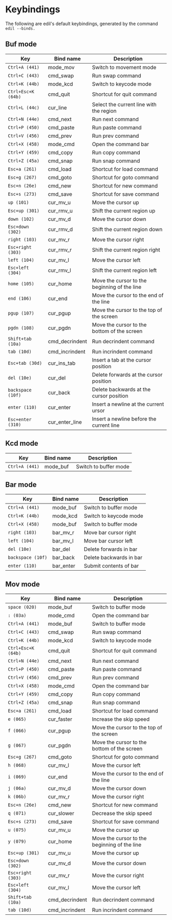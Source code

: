 Keybindings
===========

The following are edil's default keybindings, generated by the
command `edil --binds.`

Buf mode
--------
 | Key                 | Bind name           | Description                                   |
 |---------------------|---------------------|-----------------------------------------------|
 | `Ctrl+A (441)`      | mode_mov            | Switch to movement mode                       |
 | `Ctrl+C (443)`      | cmd_swap            | Run swap command                              |
 | `Ctrl+K (44b)`      | mode_kcd            | Switch to keycode mode                        |
 | `Ctrl+Esc+K (64b)`  | cmd_quit            | Shortcut for quit command                     |
 | `Ctrl+L (44c)`      | cur_line            | Select the current line with the region       |
 | `Ctrl+N (44e)`      | cmd_next            | Run next command                              |
 | `Ctrl+P (450)`      | cmd_paste           | Run paste command                             |
 | `Ctrl+V (456)`      | cmd_prev            | Run prev command                              |
 | `Ctrl+X (458)`      | mode_cmd            | Open the command bar                          |
 | `Ctrl+Y (459)`      | cmd_copy            | Run copy command                              |
 | `Ctrl+Z (45a)`      | cmd_snap            | Run snap command                              |
 | `Esc+a (261)`       | cmd_load            | Shortcut for load command                     |
 | `Esc+g (267)`       | cmd_goto            | Shortcut for goto command                     |
 | `Esc+n (26e)`       | cmd_new             | Shortcut for new command                      |
 | `Esc+s (273)`       | cmd_save            | Shortcut for save command                     |
 | `up (101)`          | cur_mv_u            | Move the cursor up                            |
 | `Esc+up (301)`      | cur_rmv_u           | Shift the current region up                   |
 | `down (102)`        | cur_mv_d            | Move the cursor down                          |
 | `Esc+down (302)`    | cur_rmv_d           | Shift the current region down                 |
 | `right (103)`       | cur_mv_r            | Move the cursor right                         |
 | `Esc+right (303)`   | cur_rmv_r           | Shift the current region right                |
 | `left (104)`        | cur_mv_l            | Move the cursor left                          |
 | `Esc+left (304)`    | cur_rmv_l           | Shift the current region left                 |
 | `home (105)`        | cur_home            | Move the cursor to the beginning of the line  |
 | `end (106)`         | cur_end             | Move the cursor to the end of the line        |
 | `pgup (107)`        | cur_pgup            | Move the cursor to the top of the screen      |
 | `pgdn (108)`        | cur_pgdn            | Move the cursor to the bottom of the screen   |
 | `Shift+tab (10a)`   | cmd_decrindent      | Run decrindent command                        |
 | `tab (10d)`         | cmd_incrindent      | Run incrindent command                        |
 | `Esc+tab (30d)`     | cur_ins_tab         | Insert a tab at the cursor position           |
 | `del (10e)`         | cur_del             | Delete forwards at the cursor position        |
 | `backspace (10f)`   | cur_back            | Delete backwards at the cursor position       |
 | `enter (110)`       | cur_enter           | Insert a newline at the current ursor         |
 | `Esc+enter (310)`   | cur_enter_line      | Insert a newline before the current line      |

Kcd mode
--------
 | Key                 | Bind name           | Description                                   |
 |---------------------|---------------------|-----------------------------------------------|
 | `Ctrl+A (441)`      | mode_buf            | Switch to buffer mode                         |

Bar mode
--------
 | Key                 | Bind name           | Description                                   |
 |---------------------|---------------------|-----------------------------------------------|
 | `Ctrl+A (441)`      | mode_buf            | Switch to buffer mode                         |
 | `Ctrl+K (44b)`      | mode_kcd            | Switch to keycode mode                        |
 | `Ctrl+X (458)`      | mode_buf            | Switch to buffer mode                         |
 | `right (103)`       | bar_mv_r            | Move bar cursor right                         |
 | `left (104)`        | bar_mv_l            | Move bar cursor left                          |
 | `del (10e)`         | bar_del             | Delete forwards in bar                        |
 | `backspace (10f)`   | bar_back            | Delete backwards in bar                       |
 | `enter (110)`       | bar_enter           | Submit contents of bar                        |

Mov mode
--------
 | Key                 | Bind name           | Description                                   |
 |---------------------|---------------------|-----------------------------------------------|
 | `space (020)`       | mode_buf            | Switch to buffer mode                         |
 | `: (03a)`           | mode_cmd            | Open the command bar                          |
 | `Ctrl+A (441)`      | mode_buf            | Switch to buffer mode                         |
 | `Ctrl+C (443)`      | cmd_swap            | Run swap command                              |
 | `Ctrl+K (44b)`      | mode_kcd            | Switch to keycode mode                        |
 | `Ctrl+Esc+K (64b)`  | cmd_quit            | Shortcut for quit command                     |
 | `Ctrl+N (44e)`      | cmd_next            | Run next command                              |
 | `Ctrl+P (450)`      | cmd_paste           | Run paste command                             |
 | `Ctrl+V (456)`      | cmd_prev            | Run prev command                              |
 | `Ctrl+X (458)`      | mode_cmd            | Open the command bar                          |
 | `Ctrl+Y (459)`      | cmd_copy            | Run copy command                              |
 | `Ctrl+Z (45a)`      | cmd_snap            | Run snap command                              |
 | `Esc+a (261)`       | cmd_load            | Shortcut for load command                     |
 | `e (065)`           | cur_faster          | Increase the skip speed                       |
 | `f (066)`           | cur_pgup            | Move the cursor to the top of the screen      |
 | `g (067)`           | cur_pgdn            | Move the cursor to the bottom of the screen   |
 | `Esc+g (267)`       | cmd_goto            | Shortcut for goto command                     |
 | `h (068)`           | cur_mv_l            | Move the cursor left                          |
 | `i (069)`           | cur_end             | Move the cursor to the end of the line        |
 | `j (06a)`           | cur_mv_d            | Move the cursor down                          |
 | `k (06b)`           | cur_mv_r            | Move the cursor right                         |
 | `Esc+n (26e)`       | cmd_new             | Shortcut for new command                      |
 | `q (071)`           | cur_slower          | Decrease the skip speed                       |
 | `Esc+s (273)`       | cmd_save            | Shortcut for save command                     |
 | `u (075)`           | cur_mv_u            | Move the cursor up                            |
 | `y (079)`           | cur_home            | Move the cursor to the beginning of the line  |
 | `Esc+up (301)`      | cur_mv_u            | Move the cursor up                            |
 | `Esc+down (302)`    | cur_mv_d            | Move the cursor down                          |
 | `Esc+right (303)`   | cur_mv_r            | Move the cursor right                         |
 | `Esc+left (304)`    | cur_mv_l            | Move the cursor left                          |
 | `Shift+tab (10a)`   | cmd_decrindent      | Run decrindent command                        |
 | `tab (10d)`         | cmd_incrindent      | Run incrindent command                        |
